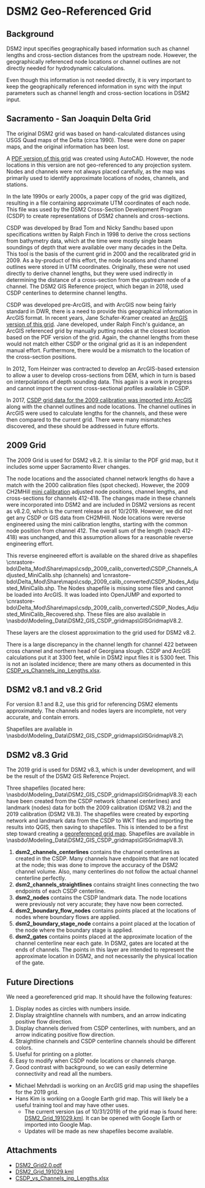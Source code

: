 # DSM2 Geo-Referenced Grid

## Background

DSM2 input specifies geographically based information such as channel lengths and cross-section distances from the upstream node. However, the geographically referenced node locations or channel outlines are not directly needed for hydrodynamic calculations.

Even though this information is not needed directly, it is very important to keep the geographically referenced information in sync with the input parameters such as channel length and cross-section locations in DSM2 input.

## Sacramento - San Joaquin Delta Grid

The original DSM2 grid was based on hand-calculated distances using USGS Quad maps of the Delta (circa 1990). These were done on paper maps, and the original information has been lost.

A [PDF version of this grid](attachments/87228652/87228654.pdf) was created using AutoCAD. However, the node locations in this version are not geo-referenced to any projection system. Nodes and channels were not always placed carefully, as the map was primarily used to identify approximate locations of nodes, channels, and stations.

In the late 1990s or early 2000s, a paper copy of the grid was digitized, resulting in a file containing approximate UTM coordinates of each node. This file was used by the DSM2 Cross-Section Development Program (CSDP) to create representations of DSM2 channels and cross-sections.

CSDP was developed by Brad Tom and Nicky Sandhu based upon specifications written by Ralph Finch in 1998 to derive the cross sections from bathymetry data, which at the time were mostly single beam soundings of depth that were available over many decades in the Delta. This tool is the basis of the current grid in 2000 and the recalibrated grid in 2009. As a by-product of this effort, the node locations and channel outlines were stored in UTM coordinates. Originally, these were not used directly to derive channel lengths, but they were used indirectly in determining the distance of a cross-section from the upstream node of a channel. The DSM2 GIS Reference project, which began in 2018, used CSDP centerlines to determine channel lengths.

CSDP was developed pre-ArcGIS, and with ArcGIS now being fairly standard in DWR, there is a need to provide this geographical information in ArcGIS format. In recent years, Jane Schafer-Kramer created an [ArcGIS version of this grid](http://msb-confluence/download/attachments/12648674/Delta_Stations_with_DSM2_Grid.mpk?version=1&modificationDate=1506539043973&api=v2). Jane developed, under Ralph Finch's guidance, an ArcGIS referenced grid by manually putting nodes at the closest location based on the PDF version of the grid. Again, the channel lengths from these would not match either CSDP or the original grid as it is an independent manual effort. Furthermore, there would be a mismatch to the location of the cross-section positions.

In 2012, Tom Heinzer was contracted to develop an ArcGIS-based extension to allow a user to develop cross-sections from DEM, which in turn is based on interpolations of depth sounding data. This again is a work in progress and cannot import the current cross-sectional profiles available in CSDP.

In 2017, [CSDP grid data for the 2009 calibration was imported into ArcGIS](Cross-Section_Development_Program_CSDP_) along with the channel outlines and node locations. The channel outlines in ArcGIS were used to calculate lengths for the channels, and these were then compared to the current grid. There were many mismatches discovered, and these should be addressed in future efforts.

## 2009 Grid

The 2009 Grid is used for DSM2 v8.2. It is similar to the PDF grid map, but it includes some upper Sacramento River changes.

The node locations and the associated channel network lengths do have a match with the 2000 calibration files (spot checked). However, the 2009 CH2MHill [mini calibration](Mini_Calibration_2009_) adjusted node positions, channel lengths, and cross-sections for channels 412-418. The changes made in these channels were incorporated into DSM2 and are included in DSM2 versions as recent as v8.2.0, which is the current release as of 10/2019. However, we did not get any CSDP or GIS data from CH2MHill. Node locations were reverse engineered using the mini calibration lengths, starting with the common node position from channel 412. The overall sum of the length (reach 412-418) was unchanged, and this assumption allows for a reasonable reverse engineering effort.

This reverse engineered effort is available on the shared drive as shapefiles \\cnrastore-bdo\Delta_Mod\Share\maps\csdp_2009_calib_converted\CSDP_Channels_Adjusted_MiniCalib.shp (channels) and \\cnrastore-bdo\Delta_Mod\Share\maps\csdp_2009_calib_converted\CSDP_Nodes_Adjusted_MiniCalib.shp. The Nodes shapefile is missing some files and cannot be loaded into ArcGIS. It was loaded into OpenJUMP and exported to \\cnrastore-bdo\Delta_Mod\Share\maps\csdp_2009_calib_converted\CSDP_Nodes_Adjusted_MiniCalib_Recovered.shp. These files are also available in \\nasbdo\Modeling_Data\DSM2_GIS_CSDP_gridmaps\GISGridmapV8.2.

These layers are the closest approximation to the grid used for DSM2 v8.2.

There is a large discrepancy in the channel length for channel 422 between cross channel and northern head of Georgiana slough. CSDP and ArcGIS calculations put it at 3300 feet, while in DSM2 input files it is 5300 feet. This is not an isolated incidence; there are many others as documented in this [CSDP_vs_Channels_inp_Lengths.xlsx](attachments/87228641/87228640.xlsx).

## DSM2 v8.1 and v8.2 Grid

For version 8.1 and 8.2, use this grid for referencing DSM2 elements approximately. The channels and nodes layers are incomplete, not very accurate, and contain errors.

Shapefiles are available in \\nasbdo\Modeling_Data\DSM2_GIS_CSDP_gridmaps\GISGridmapV8.2\\

## DSM2 v8.3 Grid

The 2019 grid is used for DSM2 v8.3, which is under development, and will be the result of the DSM2 GIS Reference Project.

Three shapefiles (located here: \\nasbdo\Modeling_Data\DSM2_GIS_CSDP_gridmaps\GISGridmapV8.3) each have been created from the CSDP network (channel centerlines) and landmark (nodes) data for both the 2009 calibration (DSM2 V8.2) and the 2019 calibration (DSM2 V8.3). The shapefiles were created by exporting network and landmark data from the CSDP to WKT files and importing the results into QGIS, then saving to shapefiles. This is intended to be a first step toward creating a [georeferenced grid map](http://msb-confluence/display/DM/GIS+Reference). Shapefiles are available in \\nasbdo\Modeling_Data\DSM2_GIS_CSDP_gridmaps\GISGridmapV8.3\\

1. **dsm2_channels_centerlines** contains the channel centerlines as created in the CSDP. Many channels have endpoints that are not located at the node; this was done to improve the accuracy of the DSM2 channel volume. Also, many centerlines do not follow the actual channel centerline perfectly.
2. **dsm2_channels_straightlines** contains straight lines connecting the two endpoints of each CSDP centerline.
3. **dsm2_nodes** contains the CSDP landmark data. The node locations were previously not very accurate; they have now been corrected.
4. **dsm2_boundary_flow_nodes** contains points placed at the locations of nodes where boundary flows are applied.
5. **dsm2_boundary_stage_node** contains a point placed at the location of the node where the boundary stage is applied.
6. **dsm2_gates** contains points placed at the approximate location of the channel centerline near each gate. In DSM2, gates are located at the ends of channels. The points in this layer are intended to represent the approximate location in DSM2, and not necessarily the physical location of the gate.

## Future Directions

We need a georeferenced grid map. It should have the following features:

1. Display nodes as circles with numbers inside.
2. Display straightline channels with numbers, and an arrow indicating positive flow direction.
3. Display channels derived from CSDP centerlines, with numbers, and an arrow indicating positive flow direction.
4. Straightline channels and CSDP centerline channels should be different colors.
5. Useful for printing on a plotter.
6. Easy to modify when CSDP node locations or channels change.
7. Good contrast with background, so we can easily determine connectivity and read all the numbers.

- Michael Mehrdadi is working on an ArcGIS grid map using the shapefiles for the 2019 grid.
- Hans Kim is working on a Google Earth grid map. This will likely be a useful training tool and may have other uses.
  - The current version (as of 10/31/2019) of the grid map is found here: [DSM2_Grid_191029.kml](attachments/87228639/87228638.kml). It can be opened with Google Earth or imported into Google Map.
  - Updates will be made as new shapefiles become available.

## Attachments

- [DSM2_Grid2.0.pdf](attachments/87228652/87228654.pdf)
- [DSM2_Grid_191029.kml](attachments/87228639/87228638.kml)
- [CSDP_vs_Channels_inp_Lengths.xlsx](attachments/87228641/87228640.xlsx)
